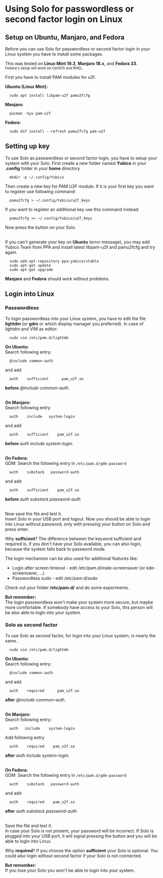 # Using Solo for passwordless or second factor login on Linux 

## Setup on Ubuntu, Manjaro, and Fedora
Before you can use Solo for passwordless or second factor login in your Linux system you have to install some packages.
 
This was tested on **Linux Mint 19.3**, **Manjaro 18.x**, and **Fedora 33**.<br>
<sub>Fedora's setup will work on CentOS and RHEL.</sub>

First you have to install PAM modules for u2f.

**Ubuntu (Linux Mint):**
```
  sudo apt install libpam-u2f pamu2fcfg
```

**Manjaro:**
```
  pacman -Syu pam-u2f
```

**Fedora:**
```
  sudo dnf install --refresh pamu2fcfg pam-u2f
```

## Setting up key
To use Solo as passwordless or second factor login, you have to setup your system with your Solo.
First create a new folder named **Yubico** in your **.config** folder in your **home** directory

```
  mkdir -p ~/.config/Yubico
```

Then create a new key for PAM U2F module. If it is your first key you want to register use following command:
```
  pamu2fcfg > ~/.config/Yubico/u2f_keys
```
If you want to register an additional key use this command instead:
```
  pamu2fcfg >> ~/.config/Yubico/u2f_keys
```
Now press the button on your Solo.
<br>
<br>

If you can't generate your key on **Ubuntu** (error message), you may add Yubico Team from PPA and install latest libpam-u2f and pamu2fcfg and try again.
```
  sudo add-apt-repository ppa:yubico/stable
  sudo apt-get update
  sudo apt-get upgrade
```

**Manjaro** and **Fedora** should work without problems.


## Login into Linux
### Passwordless
To login passwordless into your Linux system, you have to edit the file **lightdm** (or **gdm** or which display manager you preferred).
In case of lightdm and VIM as editor:

```
  sudo vim /etc/pam.d/lightdm
```

**On Ubuntu:**<br>
Search following entry:
```
  @include common-auth
```
and add
```
  auth    sufficient      pam_u2f.so
```
**before** *@include common-auth.*
<br>
<br>

**On Manjaro:**<br>
Search following entry
```
  auth    include   system-login
```

and add
```
  auth    sufficient    pam_u2f.so
```

**before** *auth include system-login*.
<br>
<br>

**On Fedora:**<br>
GDM: Search the following entry in `/etc/pam.d/gdm-password`
```
  auth    substack   password-auth
```

and add
```
  auth    sufficient    pam_u2f.so
```

**before** *auth    substack   password-auth*
<br>
<br>


Now save the file and test it.<br>
Insert Solo in your USB port and logout.
Now you should be able to login into Linux without password, only with pressing your button on Solo and press enter.

Why **sufficient**? The difference between the keyword sufficient and required is, if you don't have your Solo available, you can also login, because the system falls back to password mode.


The login mechanism can be also used for additional features like:

  - Login after screen timeout - edit /etc/pam.d/mate-screensaver (or kde-screensaver, ...)
  - Passwordless sudo - edit /etc/pam.d/sudo

Check out your folder **/etc/pam.d/** and do some experiments.

**But remember:** <br>
The login passwordless won't make your system more secure, but maybe more comfortable. If somebody have access to your Solo, this person will be also able to login into your system.


### Solo as second factor
To use Solo as second factor, for login into your Linux system, is nearly the same.

```
  sudo vim /etc/pam.d/lightdm
```

**On Ubuntu:**<br>
Search following entry:
```
  @include common-auth
```
and add
```
  auth    required      pam_u2f.so
```
**after** *@include common-auth*.
<br>
<br>

**On Manjaro:**<br>
Search following entry:
```
  auth   include    system-login
```

Add following entry
```
  auth    required    pam_u2f.so
```

**after** *auth include system-login*.
<br>
<br>

**On Fedora:**<br>
GDM: Search the following entry in `/etc/pam.d/gdm-password`
```
  auth    substack   password-auth
```

and add
```
  auth    required    pam_u2f.so
```

**after** *auth    substack   password-auth*
<br>
<br>

Save the file and test it. <br>
In case your Solo is not present, your password will be incorrect. If Solo is plugged into your USB port, it will signal pressing the button and you will be able to login into Linux.

Why **required**? If you choose the option **sufficient** your Solo is optional. You could also login without second factor if your Solo is not connected.

**But remember:**<br>
If you lose your Solo you won't be able to login into your system.
